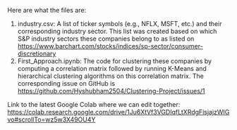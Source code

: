 Here are what the files are:
1. industry.csv: A list of ticker symbols (e.g., NFLX, MSFT, etc.) and their corresponding industry sector. This list was created based on which S&P industry sectors these companies belong to as listed on https://www.barchart.com/stocks/indices/sp-sector/consumer-discretionary
3. First_Approach.ipynb: The code for clustering these companies by computing a correlation matrix followed by running K-Means and hierarchical clustering algorithms on this correlation matrix. The corresponding issue on GitHub is https://github.com/Hyshubham2504/Clustering-Project/issues/1


Link to the latest Google Colab where we can edit together: https://colab.research.google.com/drive/1Ju6XtVf3VGDIqfLtXRdgFisjajzWIGvo#scrollTo=wz5w3X49OU4Y
